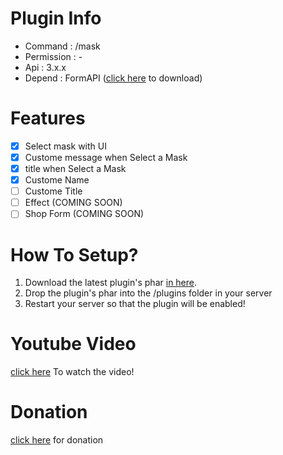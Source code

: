 # Plugin Info
 - Command : /mask
 - Permission : -
 - Api : 3.x.x
 - Depend : FormAPI ([click here](https://poggit.pmmp.io/p/FormAPI) to download)
 
# Features
 - [x] Select mask with UI
 - [x] Custome message when Select a Mask
 - [x] title when Select a Mask
 - [x] Custome Name
 - [ ] Custome Title
 - [ ] Effect (COMING SOON)
 - [ ] Shop Form (COMING SOON)
 
# How To Setup?
1. Download the latest plugin's phar [in here](https://poggit.pmmp.io/ci/misael38/MaskUI).
2. Drop the plugin's phar into the /plugins folder in your server
3. Restart your server so that the plugin will be enabled!

# Youtube Video
 [click here](https://youtu.be/E5RGIQeyRgM) To watch the video!

# Donation
 [click here](https://www.paypal.me/misael38) for donation 

